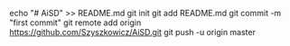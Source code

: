 echo "# AiSD" >> README.md
git init
git add README.md
git commit -m "first commit"
git remote add origin https://github.com/Szyszkowicz/AiSD.git
git push -u origin master
